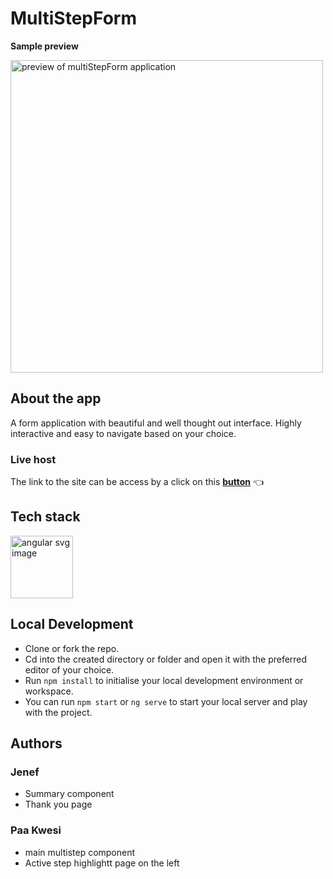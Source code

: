 # MultiStepForm
**Sample preview**

<img src="./src/assets/preview.jpg" alt="preview of multiStepForm application" width="500px" >

## About the app
A form application with beautiful and well thought out interface. Highly interactive and easy to navigate based on your choice.

### Live host
The link to the site can be access by a click on this [**button**](https://multi-step-form-beta-five.vercel.app/) 👈

## Tech stack
<img src="./src/assets/icon-angular.svg" alt="angular svg image" width="100px" >

## Local Development
- Clone or fork the repo. 
- Cd into the created directory or folder and open it with the preferred editor of your choice. 
- Run `npm install` to initialise your local development environment or workspace. 
- You can run `npm start` or `ng serve` to start your local server and play with the project. 

## Authors
### Jenef
- Summary component
- Thank you page

### Paa Kwesi
- main multistep component
- Active step highlightt page on the left



